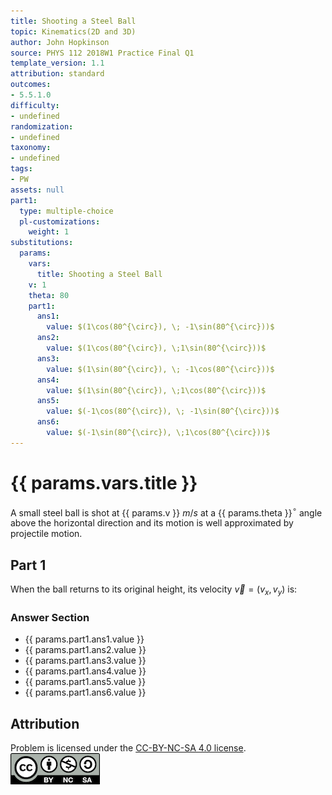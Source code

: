 ```yaml
---
title: Shooting a Steel Ball
topic: Kinematics(2D and 3D)
author: John Hopkinson
source: PHYS 112 2018W1 Practice Final Q1
template_version: 1.1
attribution: standard
outcomes:
- 5.5.1.0
difficulty:
- undefined
randomization:
- undefined
taxonomy:
- undefined
tags:
- PW
assets: null
part1:
  type: multiple-choice
  pl-customizations:
    weight: 1
substitutions:
  params:
    vars:
      title: Shooting a Steel Ball
    v: 1
    theta: 80
    part1:
      ans1:
        value: $(1\cos(80^{\circ}), \; -1\sin(80^{\circ}))$
      ans2:
        value: $(1\cos(80^{\circ}), \;1\sin(80^{\circ}))$
      ans3:
        value: $(1\sin(80^{\circ}), \; -1\cos(80^{\circ}))$
      ans4:
        value: $(1\sin(80^{\circ}), \;1\cos(80^{\circ}))$
      ans5:
        value: $(-1\cos(80^{\circ}), \; -1\sin(80^{\circ}))$
      ans6:
        value: $(-1\sin(80^{\circ}), \;1\cos(80^{\circ}))$
---
```

# {{ params.vars.title }}
A small steel ball is shot at {{ params.v }} $m/s$ at a {{ params.theta }}$^{\circ}$ angle above the horizontal direction and its motion is well approximated by projectile motion.

## Part 1

When the ball returns to its original height, its velocity $\overrightarrow{v} = (v_x, v_y)$ is:

### Answer Section

- {{ params.part1.ans1.value }}
- {{ params.part1.ans2.value }}
- {{ params.part1.ans3.value }}
- {{ params.part1.ans4.value }}
- {{ params.part1.ans5.value }}
- {{ params.part1.ans6.value }}

## Attribution

Problem is licensed under the [CC-BY-NC-SA 4.0 license](https://creativecommons.org/licenses/by-nc-sa/4.0/).<br> ![The Creative Commons 4.0 license requiring attribution-BY, non-commercial-NC, and share-alike-SA license.](https://raw.githubusercontent.com/firasm/bits/master/by-nc-sa.png)